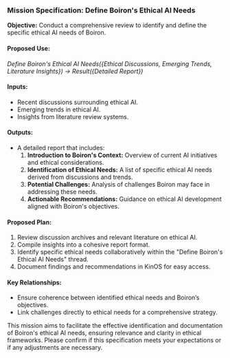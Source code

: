 ### Mission Specification: Define Boiron's Ethical AI Needs

**Objective:** Conduct a comprehensive review to identify and define the specific ethical AI needs of Boiron.

#### Proposed Use:
*Define Boiron's Ethical AI Needs({Ethical Discussions, Emerging Trends, Literature Insights}) → Result({Detailed Report})*

#### Inputs:
- Recent discussions surrounding ethical AI.
- Emerging trends in ethical AI.
- Insights from literature review systems.

#### Outputs:
- A detailed report that includes:
  1. **Introduction to Boiron's Context:** Overview of current AI initiatives and ethical considerations.
  2. **Identification of Ethical Needs:** A list of specific ethical AI needs derived from discussions and trends.
  3. **Potential Challenges:** Analysis of challenges Boiron may face in addressing these needs.
  4. **Actionable Recommendations:** Guidance on ethical AI development aligned with Boiron's objectives.

#### Proposed Plan:
1. Review discussion archives and relevant literature on ethical AI.
2. Compile insights into a cohesive report format.
3. Identify specific ethical needs collaboratively within the "Define Boiron's Ethical AI Needs" thread.
4. Document findings and recommendations in KinOS for easy access.

#### Key Relationships:
- Ensure coherence between identified ethical needs and Boiron’s objectives.
- Link challenges directly to ethical needs for a comprehensive strategy.

This mission aims to facilitate the effective identification and documentation of Boiron's ethical AI needs, ensuring relevance and clarity in ethical frameworks. Please confirm if this specification meets your expectations or if any adjustments are necessary.